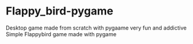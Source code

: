 # Flappy_bird-pygame
Desktop game made from scratch with pygaame very fun and addictive 
Simple Flappybird game made with pygame 
